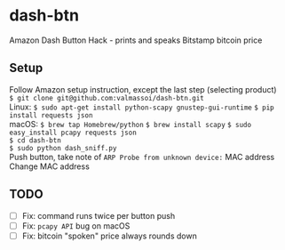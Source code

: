 # dash-btn
Amazon Dash Button Hack - prints and speaks Bitstamp bitcoin price

## Setup
Follow Amazon setup instruction, except the last step (selecting product)  
`$ git clone git@github.com:valmassoi/dash-btn.git`  
Linux: `$ sudo apt-get install python-scapy gnustep-gui-runtime` `$ pip install requests json`  
macOS: `$ brew tap Homebrew/python` `$ brew install scapy` `$ sudo easy_install pcapy requests json`  
`$ cd dash-btn`  
`$ sudo python dash_sniff.py`  
Push button, take note of `ARP Probe from unknown device:` MAC address  
Change MAC address

## TODO
- [ ] Fix: command runs twice per button push  
- [ ] Fix: `pcapy API` bug on macOS  
- [ ] Fix: bitcoin "spoken" price always rounds down
